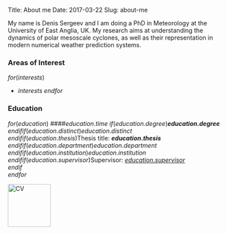 Title: About me
Date: 2017-03-22
Slug: about-me

My name is Denis Sergeev and I am doing a PhD in Meteorology at the University of East Anglia, UK. My research aims at understanding the dynamics of polar mesoscale cyclones, as well as their representation in modern numerical weather prediction systems.

### Areas of Interest
$for(interests)$
* $interests$
$endfor$

### Education
$for(education)$
####$education.time$
$if(education.degree)$**$education.degree$**<br>$endif$$if(education.distinct)$$education.distinct$<br>$endif$$if(education.thesis)$Thesis title: **$education.thesis$**<br>$endif$$if(education.department)$*$education.department$*<br>$endif$$if(education.institution)$*$education.institution$*<br>$endif$$if(education.supervisor)$Supervisor: [$education.supervisor$](mailto:$education.superemail$)<br>$endif$
<br>
$endfor$

<a href="../cv/cv-sergeev-long.pdf"><img title="Download CV in PDF" src="../extra/cv_icon.jpg" alt="CV" style="width: 100px;"/></a>
